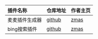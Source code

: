 | 插件名称       | 仓库地址                      | 作者主页                      |
|:---------------|:------------------------------|:------------------------------|
| 麦麦插件生成器 | [github](https://zmascloud.top) | [zmas](https://zmascloud.top)     |
| bing搜索插件   | [github](https://zmascloud.top) | [zmas](https://zmascloud.top)     |
